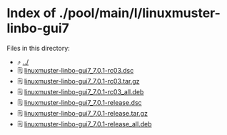 
# Index of ./pool/main/l/linuxmuster-linbo-gui7
Files in this directory:
- :arrow_heading_up: [../](../)
- :spiral_notepad: [linuxmuster-linbo-gui7_7.0.1-rc03.dsc](linuxmuster-linbo-gui7_7.0.1-rc03.dsc)
- :spiral_notepad: [linuxmuster-linbo-gui7_7.0.1-rc03.tar.gz](linuxmuster-linbo-gui7_7.0.1-rc03.tar.gz)
- :spiral_notepad: [linuxmuster-linbo-gui7_7.0.1-rc03_all.deb](linuxmuster-linbo-gui7_7.0.1-rc03_all.deb)
- :spiral_notepad: [linuxmuster-linbo-gui7_7.0.1-release.dsc](linuxmuster-linbo-gui7_7.0.1-release.dsc)
- :spiral_notepad: [linuxmuster-linbo-gui7_7.0.1-release.tar.gz](linuxmuster-linbo-gui7_7.0.1-release.tar.gz)
- :spiral_notepad: [linuxmuster-linbo-gui7_7.0.1-release_all.deb](linuxmuster-linbo-gui7_7.0.1-release_all.deb)
